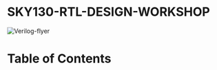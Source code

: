 # SKY130-RTL-DESIGN-WORKSHOP
![Verilog-flyer](https://user-images.githubusercontent.com/104474928/165443204-83eed8b3-5357-4c53-946c-3bc33d8080fc.png)
# Table of Contents
